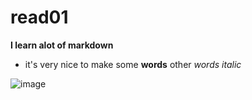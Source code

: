 # read01
**I learn alot of markdown**

- it's very nice to make some **words**  other *words italic*

![image](https://filedn.com/ltOdFv1aqz1YIFhf4gTY8D7/ingus-info/BLOGS/Photography-stocks3/stock-photography-slider.jpg)
